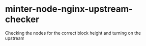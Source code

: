 # minter-node-nginx-upstream-checker
Checking the nodes for the correct block height and turning on the upstream
